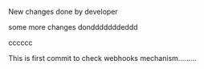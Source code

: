 New changes done by developer

some more changes dondddddddeddd


cccccc


This is first commit to check webhooks mechanism.........
